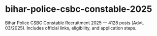 # bihar-police-csbc-constable-2025
Bihar Police CSBC Constable Recruitment 2025 — 4128 posts (Advt. 03/2025). Includes official links, eligibility, and application steps.

